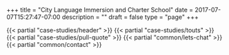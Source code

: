 +++
title = "City Language Immersion and Charter School"
date = 2017-07-07T15:27:47-07:00
description = ""
draft = false
type = "page"
+++

{{< partial "case-studies/header" >}}
{{< partial "case-studies/touts" >}}
{{< partial "case-studies/pull-quote" >}}
{{< partial "common/lets-chat" >}}
{{< partial "common/contact" >}}
